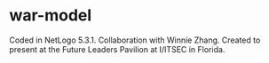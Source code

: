 # war-model
Coded in NetLogo 5.3.1. Collaboration with Winnie Zhang. Created to present at the Future Leaders Pavilion at I/ITSEC in Florida. 
